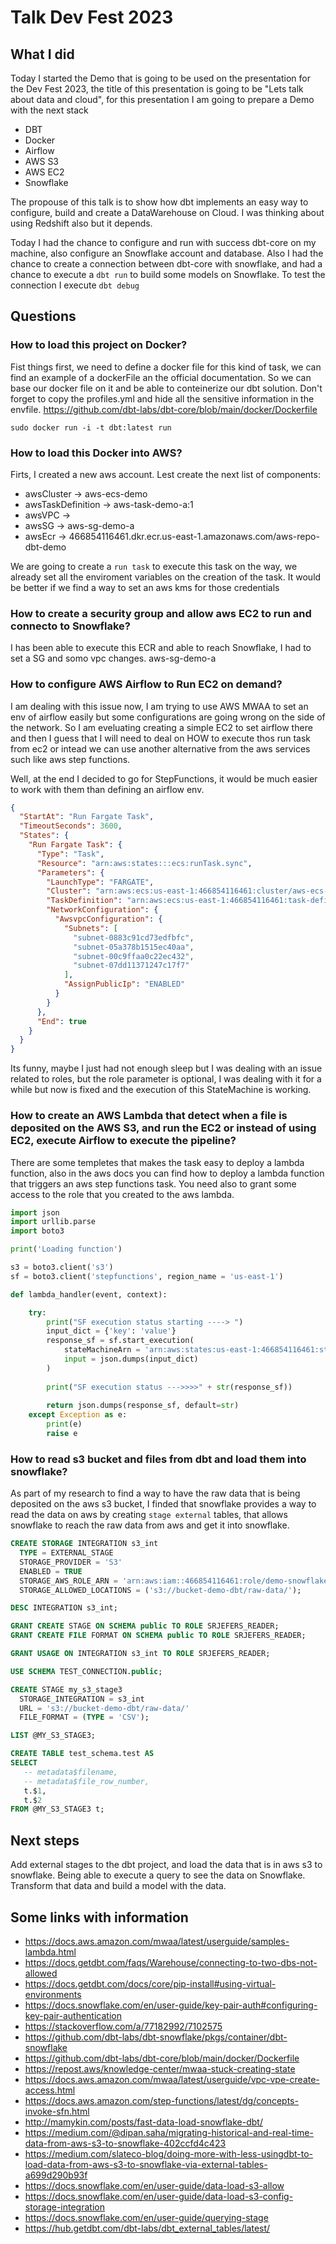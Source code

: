 # Talk Dev Fest 2023

## What I did
Today I started the Demo that is going to be used on the presentation for the Dev Fest 2023, the title of this presentation is going to be "Lets talk about data and cloud", for this presentation I am going to prepare a Demo with the next stack 
* DBT
* Docker
* Airflow
* AWS S3
* AWS EC2
* Snowflake

The propouse of this talk is to show how dbt implements an easy way to configure, build and create a DataWarehouse on Cloud. I was thinking about using Redshift also but it depends.

Today I had the chance to configure and run with success dbt-core on my machine, also configure an Snowflake account and database.
Also I had the chance to create a connection between dbt-core with snowflake, and had a chance to execute a `dbt run` to build some models on Snowflake. To test the connection I execute `dbt debug`

## Questions 
### How to load this project on Docker?
Fist things first, we need to define a docker file for this kind of task, we can find an example of a dockerFile an the official documentation. So we can base our docker file on it and be able to conteinerize our dbt solution. Don't forget to copy the profiles.yml and hide all the sensitive information in the envfile.
https://github.com/dbt-labs/dbt-core/blob/main/docker/Dockerfile

`sudo docker run -i -t dbt:latest run`

### How to load this Docker into AWS?
Firts, I created a new aws account. Lest create the next list of components: 
* awsCluster        -> aws-ecs-demo
* awsTaskDefinition -> aws-task-demo-a:1 
* awsVPC            -> 
* awsSG             -> aws-sg-demo-a
* awsEcr            -> 466854116461.dkr.ecr.us-east-1.amazonaws.com/aws-repo-dbt-demo

We are going to create a `run task` to execute this task on the way, we already set all the enviroment variables on the creation of the task. It would be better if we find a way to set an aws kms for those credentials

### How to create a security group and allow aws EC2 to run and connecto to Snowflake?
I has been able to execute this ECR and able to reach Snowflake, I had to set a SG and somo vpc changes.
aws-sg-demo-a

### How to configure AWS Airflow to Run EC2 on demand?
I am dealing with this issue now, I am trying to use AWS MWAA to set an env of airflow easily but some configurations are going wrong on the side
of the network. So I am eveluating creating a simple EC2 to set airflow there and then I guess that I will need to deal on HOW to execute thos run task from ec2 or intead we can use another alternative from the aws services such like aws step functions.

Well, at the end I decided to go for StepFunctions, it would be much easier to work with them than defining an airflow env.

```json
{
  "StartAt": "Run Fargate Task",
  "TimeoutSeconds": 3600,
  "States": {
    "Run Fargate Task": {
      "Type": "Task",
      "Resource": "arn:aws:states:::ecs:runTask.sync",
      "Parameters": {
        "LaunchType": "FARGATE",
        "Cluster": "arn:aws:ecs:us-east-1:466854116461:cluster/aws-ecs-demo",
        "TaskDefinition": "arn:aws:ecs:us-east-1:466854116461:task-definition/aws-task-demo-a:1",
        "NetworkConfiguration": {
          "AwsvpcConfiguration": {
            "Subnets": [
              "subnet-0883c91cd73edfbfc",
              "subnet-05a378b1515ec40aa",
              "subnet-00c9ffaa0c22ec432",
              "subnet-07dd11371247c17f7"
            ],
            "AssignPublicIp": "ENABLED"
          }
        }
      },
      "End": true
    }
  }
}
```

Its funny, maybe I just had not enough sleep but I was dealing with an issue related to roles, but the role parameter is optional, I was dealing with it for a while but now is fixed and the execution of this StateMachine is working.

### How to create an AWS Lambda that detect when a file is deposited on the AWS S3, and run the EC2 or instead of using EC2, execute Airflow to execute the pipeline?

There are some templetes that makes the task easy to deploy a lambda function, also in the aws docs you can find how to deploy a lambda function that triggers an aws step functions task. You need also to grant some access to the role that you created to the aws lambda.

```python
import json
import urllib.parse
import boto3

print('Loading function')

s3 = boto3.client('s3')
sf = boto3.client('stepfunctions', region_name = 'us-east-1')

def lambda_handler(event, context):

    try:
        print("SF execution status starting ----> ")
        input_dict = {'key': 'value'}
        response_sf = sf.start_execution(
            stateMachineArn = 'arn:aws:states:us-east-1:466854116461:stateMachine:aws-stepfunc-demo-fargate1',
            input = json.dumps(input_dict)
        )
    
        print("SF execution status --->>>>" + str(response_sf))
        
        return json.dumps(response_sf, default=str)
    except Exception as e:
        print(e)
        raise e
```

### How to read s3 bucket and files from dbt and load them into snowflake?
As part of my research to find a way to have the raw data that is being deposited on the aws s3 bucket, I finded that snowflake provides a way to read the data on aws by creating `stage external` tables, that allows snowflake to reach the raw data from aws and get it into snowflake.

```sql
CREATE STORAGE INTEGRATION s3_int
  TYPE = EXTERNAL_STAGE
  STORAGE_PROVIDER = 'S3'
  ENABLED = TRUE
  STORAGE_AWS_ROLE_ARN = 'arn:aws:iam::466854116461:role/demo-snowflake-role'
  STORAGE_ALLOWED_LOCATIONS = ('s3://bucket-demo-dbt/raw-data/');

DESC INTEGRATION s3_int;

GRANT CREATE STAGE ON SCHEMA public TO ROLE SRJEFERS_READER;
GRANT CREATE FILE FORMAT ON SCHEMA public TO ROLE SRJEFERS_READER;

GRANT USAGE ON INTEGRATION s3_int TO ROLE SRJEFERS_READER;

USE SCHEMA TEST_CONNECTION.public;

CREATE STAGE my_s3_stage3
  STORAGE_INTEGRATION = s3_int
  URL = 's3://bucket-demo-dbt/raw-data/'
  FILE_FORMAT = (TYPE = 'CSV');

LIST @MY_S3_STAGE3;

CREATE TABLE test_schema.test AS 
SELECT 
   -- metadata$filename, 
   -- metadata$file_row_number, 
   t.$1, 
   t.$2
FROM @MY_S3_STAGE3 t;
```

## Next steps
Add external stages to the dbt project, and load the data that is in aws s3 to snowflake. Being able to execute a query to see the data on Snowflake. Transform that data and build a model with the data.

## Some links with information
* https://docs.aws.amazon.com/mwaa/latest/userguide/samples-lambda.html
* https://docs.getdbt.com/faqs/Warehouse/connecting-to-two-dbs-not-allowed
* https://docs.getdbt.com/docs/core/pip-install#using-virtual-environments
* https://docs.snowflake.com/en/user-guide/key-pair-auth#configuring-key-pair-authentication
* https://stackoverflow.com/a/77182992/7102575
* https://github.com/dbt-labs/dbt-snowflake/pkgs/container/dbt-snowflake
* https://github.com/dbt-labs/dbt-core/blob/main/docker/Dockerfile
* https://repost.aws/knowledge-center/mwaa-stuck-creating-state
* https://docs.aws.amazon.com/mwaa/latest/userguide/vpc-vpe-create-access.html
* https://docs.aws.amazon.com/step-functions/latest/dg/concepts-invoke-sfn.html
* http://mamykin.com/posts/fast-data-load-snowflake-dbt/
* https://medium.com/@dipan.saha/migrating-historical-and-real-time-data-from-aws-s3-to-snowflake-402ccfd4c423
* https://medium.com/slateco-blog/doing-more-with-less-usingdbt-to-load-data-from-aws-s3-to-snowflake-via-external-tables-a699d290b93f
* https://docs.snowflake.com/en/user-guide/data-load-s3-allow
* https://docs.snowflake.com/en/user-guide/data-load-s3-config-storage-integration
* https://docs.snowflake.com/en/user-guide/querying-stage
* https://hub.getdbt.com/dbt-labs/dbt_external_tables/latest/